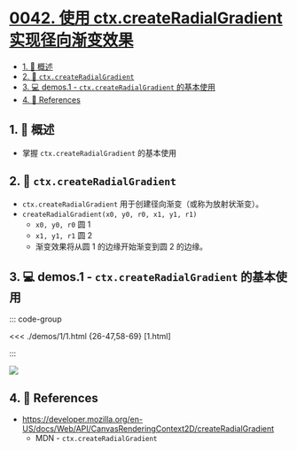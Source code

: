 # [0042. 使用 ctx.createRadialGradient 实现径向渐变效果](https://github.com/Tdahuyou/TNotes.canvas/tree/main/notes/0042.%20%E4%BD%BF%E7%94%A8%20ctx.createRadialGradient%20%E5%AE%9E%E7%8E%B0%E5%BE%84%E5%90%91%E6%B8%90%E5%8F%98%E6%95%88%E6%9E%9C)

<!-- region:toc -->

- [1. 📝 概述](#1--概述)
- [2. 📒 `ctx.createRadialGradient`](#2--ctxcreateradialgradient)
- [3. 💻 demos.1 - `ctx.createRadialGradient` 的基本使用](#3--demos1---ctxcreateradialgradient-的基本使用)
- [4. 🔗 References](#4--references)

<!-- endregion:toc -->

## 1. 📝 概述

- 掌握 `ctx.createRadialGradient` 的基本使用

## 2. 📒 `ctx.createRadialGradient`

- `ctx.createRadialGradient` 用于创建径向渐变（或称为放射状渐变）。
- `createRadialGradient(x0, y0, r0, x1, y1, r1)`
  - `x0, y0, r0` 圆 1
  - `x1, y1, r1` 圆 2
  - 渐变效果将从圆 1 的边缘开始渐变到圆 2 的边缘。

## 3. 💻 demos.1 - `ctx.createRadialGradient` 的基本使用

::: code-group

<<< ./demos/1/1.html {26-47,58-69} [1.html]

:::

![](https://cdn.jsdelivr.net/gh/Tdahuyou/imgs@main/2024-10-04-12-01-09.png)

## 4. 🔗 References

- https://developer.mozilla.org/en-US/docs/Web/API/CanvasRenderingContext2D/createRadialGradient
  - MDN - `ctx.createRadialGradient`
